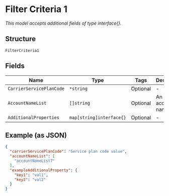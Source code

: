 
# Filter Criteria 1

*This model accepts additional fields of type interface{}.*

## Structure

`FilterCriteria1`

## Fields

| Name | Type | Tags | Description |
|  --- | --- | --- | --- |
| `CarrierServicePlanCode` | `*string` | Optional | - |
| `AccountNameList` | `[]string` | Optional | An array of account names |
| `AdditionalProperties` | `map[string]interface{}` | Optional | - |

## Example (as JSON)

```json
{
  "carrierServicePlanCode": "Service plan code value",
  "accountNameList": [
    "accountNameList7"
  ],
  "exampleAdditionalProperty": {
    "key1": "val1",
    "key2": "val2"
  }
}
```

